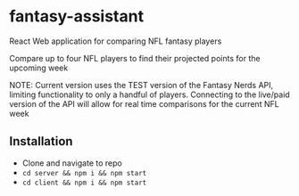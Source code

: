 # fantasy-assistant

React Web application for comparing NFL fantasy players

Compare up to four NFL players to find their projected points for the upcoming week

NOTE: Current version uses the TEST version of the Fantasy Nerds API, limiting functionality to only a handful of players. Connecting to the live/paid version of the API will allow for real time comparisons for the current NFL week

## Installation
- Clone and navigate to repo
- ```cd server && npm i && npm start```
- ```cd client && npm i && npm start```
